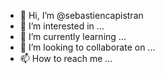 - 👋 Hi, I’m @sebastiencapistran
- 👀 I’m interested in ...
- 🌱 I’m currently learning ...
- 💞️ I’m looking to collaborate on ...
- 📫 How to reach me ...

<!---
sebastiencapistran/sebastiencapistran is a ✨ special ✨ repository because its `README.md` (this file) appears on your GitHub profile.
You can click the Preview link to take a look at your changes.
--->

